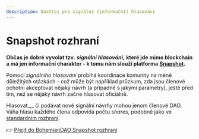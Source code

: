 ```yaml
---
description: Nástroj pro signální (informační) hlasování
---
```


# Snapshot rozhraní

**Občas je dobré vyvolat tzv.** _**signální hlasování,**_ **které jde mimo blockchain a má jen informační charakter - k tomu nám slouží platforma** [**Snapshot**](http://snapshot.org/)**.**

Pomocí _signálního hlasování_ probíhá koordinace komunity na méně důležitých otázkách - což může být například průzkum, zda jsou členové ochotni akceptovat nějaký návrh \(a případně s jakými parametry\), ještě před tím, než se nějaký návrh začne hlasovat oficiálně.

Hlasovat_,_ či podávat nové signální návrhy mohou jenom členové DAO. Váha hlasu každého člena odpovídá počtu _shares_, podobně jako ve [standardním rozhraní](dao-rozhrani.md).

👉 [Přejít do BohemianDAO Snapshot rozhraní](https://snapshot.org/#/bohemiandao.eth)



